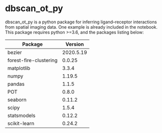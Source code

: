 # dbscan_ot_py
dbscan_ot_py is a python package for inferring ligand–receptor interactions from spatial imaging data. One example is already included in the notebook.
This package requires python >=3.6, and the packages listing below:

| Package | Version|
| ----------- | ----------- |
| bezier | 2020.5.19 |
| forest-fire-clustering | 0.0.25 |
| matplotlib | 3.3.4 |
| numpy | 1.19.5 |
| pandas | 1.1.5 |
| POT | 0.8.0 |
| seaborn | 0.11.2 |
| scipy | 1.5.4 |
| statsmodels | 0.12.2 |
| scikit-learn | 0.24.2 |
